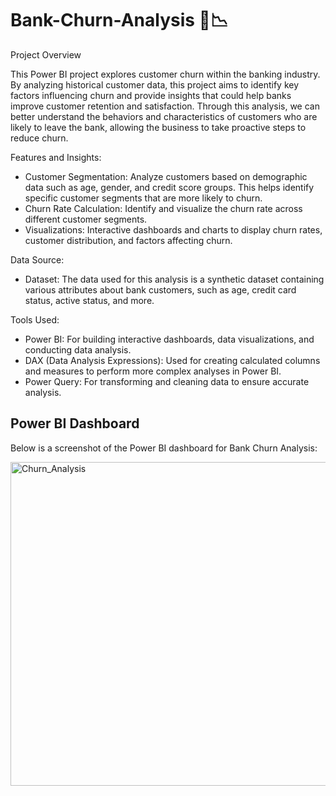 # Bank-Churn-Analysis 🏦📉

Project Overview

This Power BI project explores customer churn within the banking industry. By analyzing historical customer data, this project aims to identify key factors influencing churn and provide insights that could help banks improve customer retention and satisfaction. Through this analysis, we can better understand the behaviors and characteristics of customers who are likely to leave the bank, allowing the business to take proactive steps to reduce churn.

Features and Insights:
  
- Customer Segmentation: Analyze customers based on demographic data such as age, gender, and credit score groups. This helps identify specific customer segments that are more likely to churn.
- Churn Rate Calculation: Identify and visualize the churn rate across different customer segments.
- Visualizations: Interactive dashboards and charts to display churn rates, customer distribution, and factors affecting churn.

Data Source: 
- Dataset: The data used for this analysis is a synthetic dataset containing various attributes about bank customers, such as age, credit card status, active status, and more.

Tools Used:

- Power BI: For building interactive dashboards, data visualizations, and conducting data analysis.
- DAX (Data Analysis Expressions): Used for creating calculated columns and measures to perform more complex analyses in Power BI.
- Power Query: For transforming and cleaning data to ensure accurate analysis.

## Power BI Dashboard

Below is a screenshot of the Power BI dashboard for Bank Churn Analysis:

<img width="918" height="518" alt="Churn_Analysis" src="https://github.com/user-attachments/assets/85843217-708a-482d-af93-50fda1253832" />

